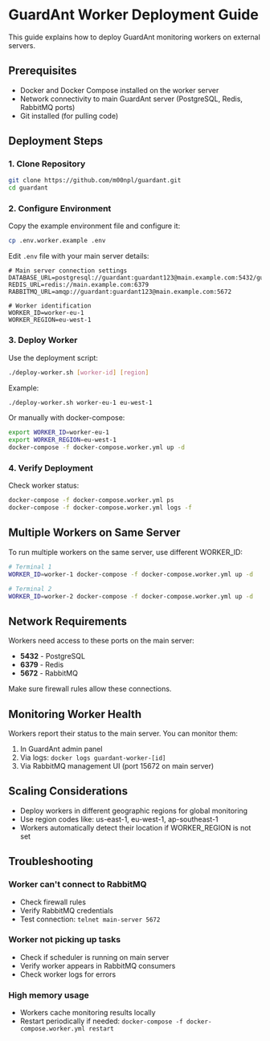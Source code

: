 # GuardAnt Worker Deployment Guide

This guide explains how to deploy GuardAnt monitoring workers on external servers.

## Prerequisites

- Docker and Docker Compose installed on the worker server
- Network connectivity to main GuardAnt server (PostgreSQL, Redis, RabbitMQ ports)
- Git installed (for pulling code)

## Deployment Steps

### 1. Clone Repository

```bash
git clone https://github.com/m00npl/guardant.git
cd guardant
```

### 2. Configure Environment

Copy the example environment file and configure it:

```bash
cp .env.worker.example .env
```

Edit `.env` file with your main server details:

```env
# Main server connection settings
DATABASE_URL=postgresql://guardant:guardant123@main.example.com:5432/guardant
REDIS_URL=redis://main.example.com:6379
RABBITMQ_URL=amqp://guardant:guardant123@main.example.com:5672

# Worker identification
WORKER_ID=worker-eu-1
WORKER_REGION=eu-west-1
```

### 3. Deploy Worker

Use the deployment script:

```bash
./deploy-worker.sh [worker-id] [region]
```

Example:
```bash
./deploy-worker.sh worker-eu-1 eu-west-1
```

Or manually with docker-compose:

```bash
export WORKER_ID=worker-eu-1
export WORKER_REGION=eu-west-1
docker-compose -f docker-compose.worker.yml up -d
```

### 4. Verify Deployment

Check worker status:
```bash
docker-compose -f docker-compose.worker.yml ps
docker-compose -f docker-compose.worker.yml logs -f
```

## Multiple Workers on Same Server

To run multiple workers on the same server, use different WORKER_ID:

```bash
# Terminal 1
WORKER_ID=worker-1 docker-compose -f docker-compose.worker.yml up -d

# Terminal 2
WORKER_ID=worker-2 docker-compose -f docker-compose.worker.yml up -d
```

## Network Requirements

Workers need access to these ports on the main server:

- **5432** - PostgreSQL
- **6379** - Redis  
- **5672** - RabbitMQ

Make sure firewall rules allow these connections.

## Monitoring Worker Health

Workers report their status to the main server. You can monitor them:

1. In GuardAnt admin panel
2. Via logs: `docker logs guardant-worker-[id]`
3. Via RabbitMQ management UI (port 15672 on main server)

## Scaling Considerations

- Deploy workers in different geographic regions for global monitoring
- Use region codes like: us-east-1, eu-west-1, ap-southeast-1
- Workers automatically detect their location if WORKER_REGION is not set

## Troubleshooting

### Worker can't connect to RabbitMQ
- Check firewall rules
- Verify RabbitMQ credentials
- Test connection: `telnet main-server 5672`

### Worker not picking up tasks
- Check if scheduler is running on main server
- Verify worker appears in RabbitMQ consumers
- Check worker logs for errors

### High memory usage
- Workers cache monitoring results locally
- Restart periodically if needed: `docker-compose -f docker-compose.worker.yml restart`
